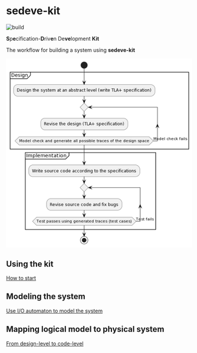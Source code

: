 # sedeve-kit

![build](https://github.com/scuptio/sedeve-kit/actions/workflows/build.yaml/badge.svg)

**S**p**e**cification-**D**riv**e**n De**ve**lopment **Kit**

The workflow for building a system using **sedeve-kit**

![workflow](doc/workflow.png)

## Using the kit

[How to start](doc/how_to_start.md)

## Modeling the system

[Use I/O automaton to model the system](doc/model_the_system.md)

## Mapping logical model to physical system
[From design-level to code-level](doc/from_design_to_code.md)





